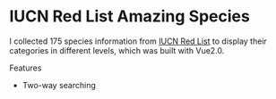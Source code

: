 # IUCN Red List Amazing Species

I collected 175 species information from [IUCN Red List]() to display their categories in different levels, which was built with Vue2.0.

Features

- Two-way searching
